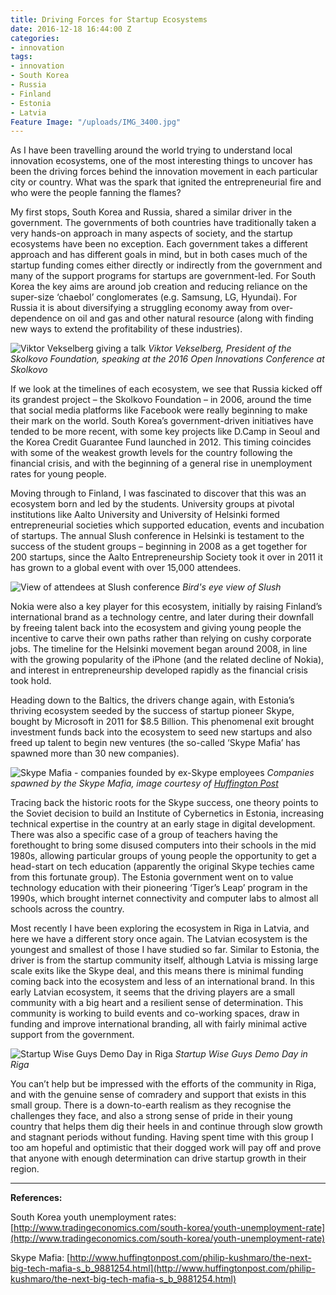 ```yaml
---
title: Driving Forces for Startup Ecosystems
date: 2016-12-18 16:44:00 Z
categories:
- innovation
tags:
- innovation
- South Korea
- Russia
- Finland
- Estonia
- Latvia
Feature Image: "/uploads/IMG_3400.jpg"
---
```


As I have been travelling around the world trying to understand local innovation ecosystems, one of the most interesting things to uncover has been the driving forces behind the innovation movement in each particular city or country. What was the spark that ignited the entrepreneurial fire and who were the people fanning the flames?

My first stops, South Korea and Russia, shared a similar driver in the government. The governments of both countries have traditionally taken a very hands-on approach in many aspects of society, and the startup ecosystems have been no exception. Each government takes a different approach and has different goals in mind, but in both cases much of the startup funding comes either directly or indirectly from the government and many of the support programs for startups are government-led. For South Korea the key aims are around job creation and reducing reliance on the super-size ‘chaebol’ conglomerates (e.g. Samsung, LG, Hyundai). For Russia it is about diversifying a struggling economy away from over-dependence on oil and gas and other natural resource (along with finding new ways to extend the profitability of these industries). 

![Viktor Vekselberg giving a talk](/uploads/IMG_0754.jpg)
*Viktor Vekselberg, President of the Skolkovo Foundation, speaking at the 2016 Open Innovations Conference at Skolkovo*

If we look at the timelines of each ecosystem, we see that Russia kicked off its grandest project – the Skolkovo Foundation – in 2006, around the time that social media platforms like Facebook were really beginning to make their mark on the world. South Korea’s government-driven initiatives have tended to be more recent, with some key projects like D.Camp in Seoul and the Korea Credit Guarantee Fund launched in 2012. This timing coincides with some of the weakest growth levels for the country following the financial crisis, and with the beginning of a general rise in unemployment rates for young people. 

Moving through to Finland, I was fascinated to discover that this was an ecosystem born and led by the students. University groups at pivotal institutions like Aalto University and University of Helsinki formed entrepreneurial societies which supported education, events and incubation of startups. The annual Slush conference in Helsinki is testament to the success of the student groups – beginning in 2008 as a get together for 200 startups, since the Aalto Entrepreneurship Society took it over in 2011 it has grown to a global event with over 15,000 attendees. 

![View of attendees at Slush conference](/uploads/IMG_2874.jpg)
*Bird's eye view of Slush*

Nokia were also a key player for this ecosystem, initially by raising Finland’s international brand as a technology centre, and later during their downfall by freeing talent back into the ecosystem and giving young people the incentive to carve their own paths rather than relying on cushy corporate jobs. The timeline for the Helsinki movement began around 2008, in line with the growing popularity of the iPhone (and the related decline of Nokia), and interest in entrepreneurship developed rapidly as the financial crisis took hold. 

Heading down to the Baltics, the drivers change again, with Estonia’s thriving ecosystem seeded by the success of startup pioneer Skype, bought by Microsoft in 2011 for $8.5 Billion. This phenomenal exit brought investment funds back into the ecosystem to seed new startups and also freed up talent to begin new ventures (the so-called ‘Skype Mafia’ has spawned more than 30 new companies). 

![Skype Mafia - companies founded by ex-Skype employees](/uploads/SkypeMafia.JPG)
*Companies spawned by the Skype Mafia, image courtesy of [Huffington Post](http://www.huffingtonpost.com/philip-kushmaro/the-next-big-tech-mafia-s_b_9881254.html)*

Tracing back the historic roots for the Skype success, one theory points to the Soviet decision to build an Institute of Cybernetics in Estonia, increasing technical expertise in the country at an early stage in digital development. There was also a specific case of a group of teachers having the forethought to bring some disused computers into their schools in the mid 1980s, allowing particular groups of young people the opportunity to get a head-start on tech education (apparently the original Skype techies came from this fortunate group). The Estonia government went on to value technology education with their pioneering ‘Tiger’s Leap’ program in the 1990s, which brought internet connectivity and computer labs to almost all schools across the country. 

Most recently I have been exploring the ecosystem in Riga in Latvia, and here we have a different story once again. The Latvian ecosystem is the youngest and smallest of those I have studied so far. Similar to Estonia, the driver is from the startup community itself, although Latvia is missing large scale exits like the Skype deal, and this means there is minimal funding coming back into the ecosystem and less of an international brand. In this early Latvian ecosystem, it seems that the driving players are a small community with a big heart and a resilient sense of determination. This community is working to build events and co-working spaces, draw in funding and improve international branding, all with fairly minimal active support from the government. 

![Startup Wise Guys Demo Day in Riga](/uploads/IMG_3400.jpg)
*Startup Wise Guys Demo Day in Riga*

You can’t help but be impressed with the efforts of the community in Riga, and with the genuine sense of comradery and support that exists in this small group. There is a down-to-earth realism as they recognise the challenges they face, and also a strong sense of pride in their young country that helps them dig their heels in and continue through slow growth and stagnant periods without funding. Having spent time with this group I too am hopeful and optimistic that their dogged work will pay off and prove that anyone with enough determination can drive startup growth in their region. 

<hr>

**References:** 


South Korea youth unemployment rates: [http://www.tradingeconomics.com/south-korea/youth-unemployment-rate](http://www.tradingeconomics.com/south-korea/youth-unemployment-rate)

Skype Mafia: [http://www.huffingtonpost.com/philip-kushmaro/the-next-big-tech-mafia-s_b_9881254.html](http://www.huffingtonpost.com/philip-kushmaro/the-next-big-tech-mafia-s_b_9881254.html)
